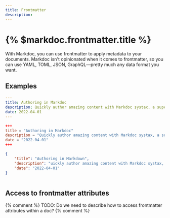 ```yaml
---
title: Frontmatter
description:
---
```


# {% $markdoc.frontmatter.title %}

With Markdoc, you can use frontmatter to apply metadata to your documents. Markdoc isn't opinionated when it comes to frontmatter, so you can use YAML, TOML, JSON, GraphQL—pretty much any data format you want.

## Examples

```yaml
---
title: Authoring in Markdoc
description: Quickly author amazing content with Markdoc systax, a superset of Markdown.
date: 2022-04-01
---
```


```toml
+++
title = "Authoring in Markdoc"
description = "Quickly author amazing content with Markdoc systax, a superset of Markdown."
date = "2022-04-01"
+++
```

```json
{
    "title": "Authoring in Markdown",
    "description": "uickly author amazing content with Markdoc systax, a superset of Markdown.",
    "date": "2022-04-01"
}
```

```graphql

```

## Access to frontmatter attributes

{% comment %}
TODO: Do we need to describe how to access frontmatter attributes within a doc?
{% comment %}


